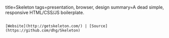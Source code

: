 title=Skeleton
tags=presentation, browser, design
summary=A dead simple, responsive HTML/CSS/JS boilerplate.
~~~~~~

[Website](http://getskeleton.com/) | [Source](https://github.com/dhg/Skeleton)

